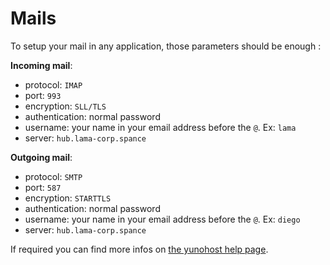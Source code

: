 # Mails

To setup your mail in any application, those parameters should be enough :

**Incoming mail**:

 * protocol: `IMAP`
 * port: `993`
 * encryption: `SLL/TLS`
 * authentication: normal password
 * username: your name in your email address before the `@`. Ex: `lama`
 * server: `hub.lama-corp.spance`

**Outgoing mail**:

 * protocol: `SMTP`
 * port: `587`
 * encryption: `STARTTLS`
 * authentication: normal password
 * username: your name in your email address before the `@`. Ex: `diego`
 * server: `hub.lama-corp.spance`

If required you can find more infos on [the yunohost help page](https://yunohost.org/#/email_configure_client).
